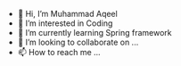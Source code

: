 - 👋 Hi, I’m Muhammad Aqeel
- 👀 I’m interested in Coding
- 🌱 I’m currently learning Spring framework
- 💞️ I’m looking to collaborate on ...
- 📫 How to reach me ...

<!---
MuhammadAqeel262/MuhammadAqeel262 is a ✨ special ✨ repository because its `README.md` (this file) appears on your GitHub profile.
You can click the Preview link to take a look at your changes.
--->
